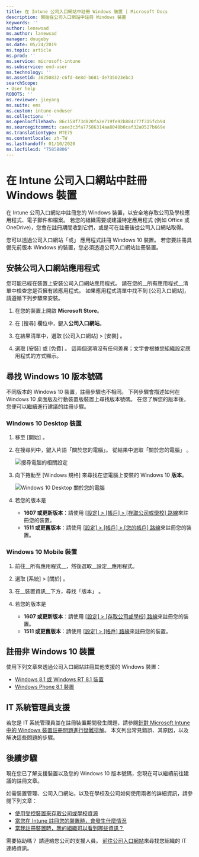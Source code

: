 ```yaml
---
title: 在 Intune 公司入口網站中註冊 Windows 裝置 | Microsoft Docs
description: 開始在公司入口網站中註冊 Windows 裝置
keywords: ''
author: lenewsad
ms.author: lanewsad
manager: dougeby
ms.date: 05/24/2019
ms.topic: article
ms.prod: ''
ms.service: microsoft-intune
ms.subservice: end-user
ms.technology: ''
ms.assetid: 36250832-c6fd-4e8d-b681-de735023ebc3
searchScope:
- User help
ROBOTS: ''
ms.reviewer: jieyang
ms.suite: ems
ms.custom: intune-enduser
ms.collection: ''
ms.openlocfilehash: 86c158f73d820fa2e719fe92b884c77f315fcb94
ms.sourcegitcommit: caee3c3fa77586314aa8040b0caf32a0527b669e
ms.translationtype: MTE75
ms.contentlocale: zh-TW
ms.lasthandoff: 01/10/2020
ms.locfileid: "75858806"
---
```

# <a name="windows-device-enrollment-in-intune-company-portal"></a>在 Intune 公司入口網站中註冊 Windows 裝置  

在 Intune 公司入口網站中註冊您的 Windows 裝置，以安全地存取公司及學校應用程式、電子郵件和檔案。 若您的組織需要或建議特定應用程式 (例如 Office 或 OneDrive)，您會在註冊期間收到它們，或是可在註冊後從公司入口網站取得。  

您可以透過公司入口網站「或」  應用程式註冊 Windows 10 裝置。 若您要註冊具備先前版本 Windows 的裝置，您必須透過公司入口網站註冊裝置。  

## <a name="install-company-portal-app"></a>安裝公司入口網站應用程式  
您可能已經在裝置上安裝公司入口網站應用程式。 請在您的__所有應用程式__清單中檢查您是否擁有該應用程式。  如果應用程式清單中找不到 [公司入口網站]，請遵循下列步驟來安裝。  

1. 在您的裝置上開啟 **Microsoft Store**。

2. 在 [搜尋]  欄位中，鍵入**公司入口網站**。

3. 在結果清單中，選取 [公司入口網站]   > [安裝]  。

4. 選取 [安裝]  或 [免費]  。 這兩個選項沒有任何差異；文字會根據您組織設定應用程式的方式顯示。  

## <a name="find-windows-10-version-number"></a>尋找 Windows 10 版本號碼  
不同版本的 Windows 10 裝置，註冊步驟也不相同。 下列步驟會描述如何在 Windows 10 桌面版及行動裝置版裝置上尋找版本號碼。 在您了解您的版本後，您便可以繼續進行建議的註冊步驟。  

### <a name="windows-10-desktop-devices"></a>Windows 10 Desktop 裝置  

1. 移至 [開始]  。

2. 在搜尋列中，鍵入片語「關於您的電腦」。 從結果中選取「關於您的電腦」  。  


   ![搜尋電腦的相關設定](media/searching_for_about_your_pc.png)  

3. 向下捲動至 [Windows 規格]  來尋找在您電腦上安裝的 Windows 10 **版本**。  


   ![Windows 10 Desktop 關於您的電腦](media/settings_about_pc.png)  

4. 若您的版本是  

    * __1607 或更新版本__：請使用 [[設定]   > [帳戶]   > [存取公司或學校]  路線](enroll-windows-10-device.md#enroll-windows-10-version-1607-and-later-device)來註冊您的裝置。   
    * __1511 或更舊版本__：請使用 [[設定]   > [帳戶]   > [您的帳戶]  路線](enroll-windows-10-device.md#enroll-windows-10-version-1511-and-earlier-device)來註冊您的裝置。  

### <a name="windows-10-mobile-devices"></a>Windows 10 Mobile 裝置

1. 前往__所有應用程式__，然後選取__設定__應用程式。
2. 選取 [系統]   > [關於]  。
3. 在__裝置資訊__下方，尋找「版本」  。  
4. 若您的版本是  

    * __1607 或更新版本__：請使用 [[設定]   > [存取公司或學校]  路線](enroll-windows-10-device.md#enroll-windows-10-version-1607-and-later-device)來註冊您的裝置。   
    * __1511 或更舊版本__：請使用 [[設定]   > [帳戶]  路線](enroll-windows-10-device.md#enroll-windows-10-version-1511-and-earlier-device)來註冊您的裝置。  

## <a name="enroll-non-windows-10-devices"></a>註冊非 Windows 10 裝置  
使用下列文章來透過公司入口網站註冊其他支援的 Windows 裝置：   
* [Windows 8.1 或 Windows RT 8.1 裝置](enroll-your-W81-or-rt81-windows.md)  
* [Windows Phone 8.1 裝置](enroll-your-wp81-windows.md)    

## <a name="it-administrator-support"></a>IT 系統管理員支援  
若您是 IT 系統管理員並在註冊裝置期間發生問題，請參閱[針對 Microsoft Intune 中的 Windows 裝置註冊問題進行疑難排解](https://support.microsoft.com/help/4469913)。 本文列出常見錯誤、其原因，以及解決這些問題的步驟。  

## <a name="next-steps"></a>後續步驟  
現在您已了解支援裝置以及您的 Windows 10 版本號碼，您現在可以繼續前往建議的註冊文章。  
 
如需裝置管理、公司入口網站，以及在學校及公司如何使用兩者的詳細資訊，請參閱下列文章：  
* [使用受控裝置來存取公司或學校資源](use-managed-devices-to-get-work-done.md)  
* [當您在 Intune 註冊您的裝置時，會發生什麼情況](what-happens-if-you-install-the-company-portal-app-and-enroll-your-device-in-intune-windows.md)  
* [當我註冊裝置時，我的組織可以看到哪些資訊？](what-info-can-your-company-see-when-you-enroll-your-device-in-intune.md)  

需要協助嗎？ 請連絡您公司的支援人員。 [前往公司入口網站](https://go.microsoft.com/fwlink/?linkid=2010980)來尋找您組織的 IT 連絡資訊。  
